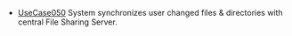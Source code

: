  * [UseCase050](https://github.com/DomainDrivenArchitecture/ddaRequirement/blob/master/en/requirements/UseCase050.md) System synchronizes user changed files & directories with central File Sharing Server.